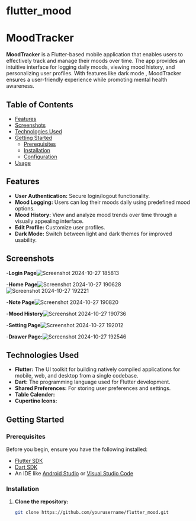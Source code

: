 # flutter_mood

# MoodTracker

**MoodTracker** is a Flutter-based mobile application that enables users to effectively track and manage their moods over time. The app provides an intuitive interface for logging daily moods, viewing mood history, and personalizing user profiles. With features like dark mode , MoodTracker ensures a user-friendly experience while promoting mental health awareness.

## Table of Contents

- [Features](#features)
- [Screenshots](#screenshots)
- [Technologies Used](#technologies-used)
- [Getting Started](#getting-started)
  - [Prerequisites](#prerequisites)
  - [Installation](#installation)
  - [Configuration](#configuration)
- [Usage](#usage)

## Features

- **User Authentication:** Secure login/logout functionality.
- **Mood Logging:** Users can log their moods daily using predefined mood options.
- **Mood History:** View and analyze mood trends over time through a visually appealing interface.
- **Edit Profile:** Customize user profiles.
- **Dark Mode:** Switch between light and dark themes for improved usability.

## Screenshots

-**Login Page**![Screenshot 2024-10-27 185813](https://github.com/user-attachments/assets/27d59564-3341-4c3b-b1f7-d6dd4a519e69)

-**Home Page**![Screenshot 2024-10-27 190628](https://github.com/user-attachments/assets/a7a1757e-3952-4fa1-a699-e725fedf15b8)
      ![Screenshot 2024-10-27 192221](https://github.com/user-attachments/assets/b320bbe5-e606-468b-ae69-1d6ba849313e)


-**Note Page**![Screenshot 2024-10-27 190820](https://github.com/user-attachments/assets/03a43184-e98d-46e0-b967-bcc262b9acd8)

-**Mood History**![Screenshot 2024-10-27 190736](https://github.com/user-attachments/assets/abf9a6a3-1287-4eef-9fe6-f1185486465c)

-**Setting Page**![Screenshot 2024-10-27 192012](https://github.com/user-attachments/assets/9f102253-3d91-44eb-b486-28fc1217335e)

-**Drawer Page:**![Screenshot 2024-10-27 192546](https://github.com/user-attachments/assets/b6b44a28-a026-4ccf-94b1-8cf721900c4e)




## Technologies Used

- **Flutter:** The UI toolkit for building natively compiled applications for mobile, web, and desktop from a single codebase.
- **Dart:** The programming language used for Flutter development.
- **Shared Preferences:** For storing user preferences and settings.
- **Table Calender:**
- **Cupertino Icons:**

## Getting Started

### Prerequisites

Before you begin, ensure you have the following installed:

- [Flutter SDK](https://flutter.dev/docs/get-started/install)
- [Dart SDK](https://dart.dev/get-dart)
- An IDE like [Android Studio](https://developer.android.com/studio) or [Visual Studio Code](https://code.visualstudio.com/)

### Installation

1. **Clone the repository:**
   ```bash
   git clone https://github.com/yourusername/flutter_mood.git
